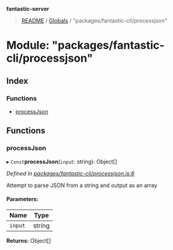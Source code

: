 **fantastic-server**

> [README](../README.md) / [Globals](../globals.md) / "packages/fantastic-cli/processjson"

# Module: "packages/fantastic-cli/processjson"

## Index

### Functions

* [processJson](_packages_fantastic_cli_processjson_.md#processjson)

## Functions

### processJson

▸ `Const`**processJson**(`input`: string): Object[]

*Defined in [packages/fantastic-cli/processjson.js:6](https://github.com/besimorhino/project-fantastic/blob/af5d0de/packages/fantastic-cli/processjson.js#L6)*

Attempt to parse JSON from a string and output as an array

#### Parameters:

Name | Type |
------ | ------ |
`input` | string |

**Returns:** Object[]
